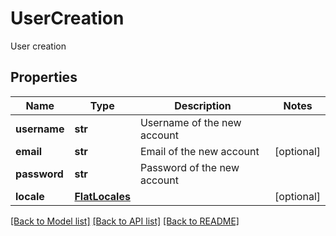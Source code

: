 # UserCreation

User creation
## Properties
Name | Type | Description | Notes
------------ | ------------- | ------------- | -------------
**username** | **str** | Username of the new account | 
**email** | **str** | Email of the new account | [optional] 
**password** | **str** | Password of the new account | 
**locale** | [**FlatLocales**](FlatLocales.md) |  | [optional] 

[[Back to Model list]](../README.md#documentation-for-models) [[Back to API list]](../README.md#documentation-for-api-endpoints) [[Back to README]](../README.md)


